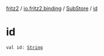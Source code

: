 [fritz2](../../index.md) / [io.fritz2.binding](../index.md) / [SubStore](index.md) / [id](./id.md)

# id

`val id: `[`String`](https://kotlinlang.org/api/latest/jvm/stdlib/kotlin/-string/index.html)